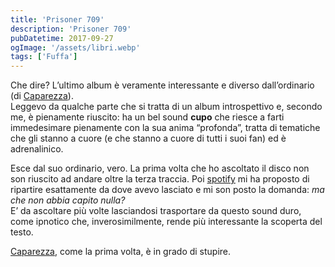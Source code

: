 ```yaml
---
title: 'Prisoner 709'
description: 'Prisoner 709'
pubDatetime: 2017-09-27
ogImage: '/assets/libri.webp'
tags: ['Fuffa']
---
```


Che dire? L’ultimo album è veramente interessante e diverso dall’ordinario (di [Caparezza](https://www.caparezza.com)).  
Leggevo da qualche parte che si tratta di un album introspettivo e, secondo me, è pienamente riuscito: ha un bel sound **cupo** che riesce a farti immedesimare pienamente con la sua anima “profonda”, tratta di tematiche che gli stanno a cuore (e che stanno a cuore di tutti i suoi fan) ed è adrenalinico.

Esce dal suo ordinario, vero. La prima volta che ho ascoltato il disco non son riuscito ad andare oltre la terza traccia. Poi [spotify](https://open.spotify.com/album/6uzhgbqnPaQl4LxBKhOiet) mi ha proposto di ripartire esattamente da dove avevo lasciato e mi son posto la domanda: *ma che non abbia capito nulla?*  
E’ da ascoltare più volte lasciandosi trasportare da questo sound duro, come ipnotico che, inverosimilmente, rende più interessante la scoperta del testo.

[Caparezza](https://www.caparezza.com), come la prima volta, è in grado di stupire.